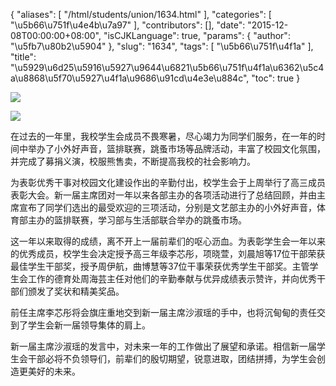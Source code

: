 {
    "aliases": [
        "/html/students/union/1634.html"
    ],
    "categories": [
        "\u5b66\u751f\u4e4b\u7a97"
    ],
    "contributors": [],
    "date": "2015-12-08T00:00:00+08:00",
    "isCJKLanguage": true,
    "params": {
        "author": "\u5fb7\u80b2\u5904"
    },
    "slug": "1634",
    "tags": [
        "\u5b66\u751f\u4f1a"
    ],
    "title": "\u5929\u6d25\u5916\u5927\u9644\u6821\u5b66\u751f\u4f1a\u6362\u5c4a\u8868\u5f70\u5927\u4f1a\u9686\u91cd\u4e3e\u884c",
    "toc": true
}

![](https://cdn.tfls.online/mirror/full/22ee10b408e6d8d97a179ae567f826ec60312b2c.jpg)




![](https://cdn.tfls.online/mirror/full/4b69ab53d912098245175e6bfaf4a302d893a401.jpg)




  





在过去的一年里，我校学生会成员不畏寒暑，尽心竭力为同学们服务，在一年的时间中举办了小外好声音，篮排联赛，跳蚤市场等品牌活动，丰富了校园文化氛围，并完成了募捐义演，校服熊售卖，不断提高我校的社会影响力。




为表彰优秀干事对校园文化建设作出的辛勤付出，校学生会于上周举行了高三成员表彰大会。新一届主席团对一年以来各部主办的各项活动进行了总结回顾，并由主席宣布了同学们选出的最受欢迎的三项活动，分别是文艺部主办的小外好声音，体育部主办的篮排联赛，学习部与生活部联合举办的跳蚤市场。




这一年以来取得的成绩，离不开上一届前辈们的呕心沥血。为表彰学生会一年以来的优秀成员，校学生会决定授予高三年级李芯彤，项晓萱，刘晨旭等17位干部荣获最佳学生干部奖，授予周伊航，曲博慧等37位干事荣获优秀学生干部奖。主管学生会工作的德育处周海芸主任对他们的辛勤奉献与优异成绩表示赞许，并向优秀干部们颁发了奖状和精美奖品。




前任主席李芯彤将会旗庄重地交到新一届主席沙淑瑶的手中，也将沉甸甸的责任交到了学生会新一届领导集体的肩上。




新一届主席沙淑瑶的发言中，对未来一年的工作做出了展望和承诺。相信新一届学生会干部必将不负领导们，前辈们的殷切期望，锐意进取，团结拼搏，为学生会创造更美好的未来。




  



